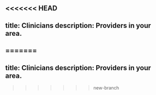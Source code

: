 <<<<<<< HEAD
---
title: Clinicians
description: Providers in your area.
---
=======
---
title: Clinicians
description: Providers in your area.
---
>>>>>>> new-branch
